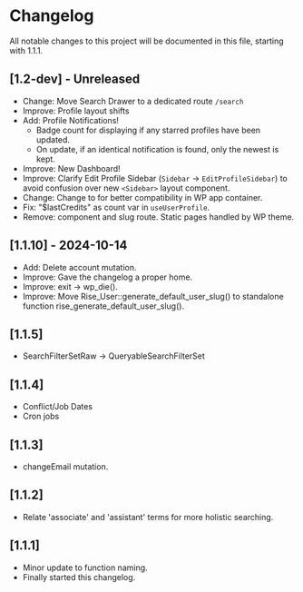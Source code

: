 # Changelog

All notable changes to this project will be documented in this file, starting
with 1.1.1.

## \[1.2-dev] - Unreleased

- Change: Move Search Drawer to a dedicated route `/search`
- Improve: Profile layout shifts
- Add: Profile Notifications!
  - Badge count for displaying if any starred profiles have been updated.
  - On update, if an identical notification is found, only the newest is kept.
- Improve: New Dashboard!
- Improve: Clarify Edit Profile Sidebar (`Sidebar` -> `EditProfileSidebar`) to avoid confusion over new `<Sidebar>` layout component.
- Change: Change <BrowserRouter> to <HashRouter> for better compatibility in WP app container.
- Fix: "$lastCredits" as count var in `useUserProfile`.
- Remove: <Page> component and slug route. Static pages handled by WP theme.

## \[1.1.10] - 2024-10-14

- Add: Delete account mutation.
- Improve: Gave the changelog a proper home.
- Improve: exit -> wp_die().
- Improve: Move Rise_User::generate_default_user_slug() to standalone function rise_generate_default_user_slug().

## \[1.1.5]

- SearchFilterSetRaw -> QueryableSearchFilterSet

## \[1.1.4]

- Conflict/Job Dates
- Cron jobs

## \[1.1.3]

- changeEmail mutation.

## \[1.1.2]

- Relate 'associate' and 'assistant' terms for more holistic searching.

## \[1.1.1]

- Minor update to function naming.
- Finally started this changelog.
